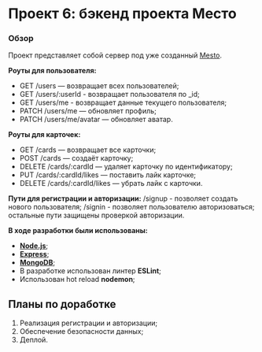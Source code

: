# Проект 6: бэкенд проекта Место

### Обзор
Проект представляет собой сервер под уже созданный [Mesto](https://github.com/Sumere4ny/react-mesto-auth).

**Роуты для пользователя:**
* GET /users — возвращает всех пользователей;
* GET /users/:userId - возвращает пользователя по _id;
* GET /users/me - возвращает данные текущего пользователя;
* PATCH /users/me — обновляет профиль;
* PATCH /users/me/avatar — обновляет аватар.

**Роуты для карточек:**
* GET /cards — возвращает все карточки;
* POST /cards — создаёт карточку;
* DELETE /cards/:cardId — удаляет карточку по идентификатору;
* PUT /cards/:cardId/likes — поставить лайк карточке;
* DELETE /cards/:cardId/likes — убрать лайк с карточки.

**Пути для регистрации и авторизации:**
/signup - позволяет создать нового пользователя;
/signin - позволяет пользователю авторизоваться;
остальные пути защищены проверкой авторизации.

**В ходе разработки были использованы:**

* [**Node.js**](https://nodejs.org/);
* [**Express**](https://expressjs.com/);
* [**MongoDB**](https://www.mongodb.com/); 
* В разработке использован линтер **ESLint**;
* Использован hot reload **nodemon**;

## Планы по доработке
 
1. Реализация регистрации и авторизации;
2. Обеспечение безопасности данных;
3. Деплой.
